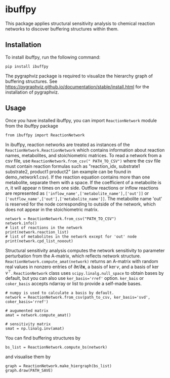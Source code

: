 # ibuffpy

This package applies structural sensitivity analysis to chemical reaction networks to discover buffering structures within them.


## Installation
To install ibuffpy, run the following command:

```
pip install ibuffpy
```
The pygraphviz package is required to visualize the hierarchy graph of buffering structures.
See https://pygraphviz.github.io/documentation/stable/install.html for the installation of pygraphviz.

## Usage
Once you have installed ibuffpy, you can import ```ReactionNetwork``` module from the ibuffpy package
```
from ibuffpy import ReactionNetwork
```
In ibuffpy, reaction networks are treated as instances of the ```ReactionNetwork.ReactionNetwork``` which contains information about reaction names, metabolites, and stoichiometric matrices.
To read a network from a csv file, use ```ReactionNetwork.from_csv(" PATH_TO_CSV")``` where the csv file must contain reaction formulas such as "reaction_idx, substrate1 substrate2, product1 product2" (an example can be found in demo_network1.csv).
If the reaction equation contains more than one metabolite, separate them with a space.
If the coefficient of a metabolite is $n$, it will appear n times on one side.
Outflow reactions or inflow reactions are represented as `['inflow_name',['metabolite_name'],['out']]` or `['outflow_name',['out'],['metabolite_name']]`.
The metabolite name 'out' is reserved for the node corresponding to outside of the network, which does not appear in the stoichiometric matrix.
```
network = ReactionNetwork.from_csv("PATH_TO_CSV")
network.info()
# list of reactions in the network
print(network.reaction_list)
# list of metabolites in the network except for 'out' node
print(network.cpd_list_nooout)
```
Structural sensitivity analysis computes the network sensitivity to parameter perturbation from the A-matrix, which reflects network structure.
`ReactionNetwork.compute_amat(network)` returns an A-matrix with random real values in nonzero entries of $\partial \boldsymbol r / \partial \boldsymbol x$, a basis of $\ker \nu$, and a basis of $\ker \nu^\top$.
`ReactionNetwork` class uses `scipy.linalg.null_space` to obtain bases by default, but you can also use `ker_basis='rref'` option.
`ker_bais` or `coker_basis` accepts ndarray or list to provide a self-made bases.
```
# numpy is used to calculate a basis by default.
network = ReactionNetwork.from_csv(path_to_csv, ker_basis='svd', coker_basis='rref')

# augumented matrix
amat = network.compute_amat()

# sensitivity matrix
smat = np.linalg.inv(amat)
```

You can find buffering structures by
```
bs_list = ReactionNetwork.compute_bs(network)
```
and visualise them by
```
graph = ReactionNetwork.make_hiergraph(bs_list)
graph.draw(PATH_SAVE)
```

